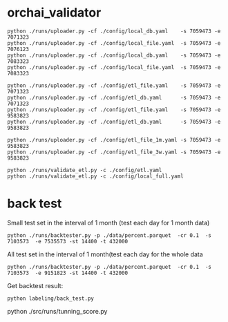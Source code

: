 # orchai_validator
```
python ./runs/uploader.py -cf ./config/local_db.yaml    -s 7059473 -e 7071323
python ./runs/uploader.py -cf ./config/local_file.yaml  -s 7059473 -e 7076123
python ./runs/uploader.py -cf ./config/local_db.yaml    -s 7059473 -e 7083323
python ./runs/uploader.py -cf ./config/local_file.yaml  -s 7059473 -e 7083323

python ./runs/uploader.py -cf ./config/etl_file.yaml    -s 7059473 -e 7071323
python ./runs/uploader.py -cf ./config/etl_db.yaml      -s 7059473 -e 7071323
python ./runs/uploader.py -cf ./config/etl_file.yaml    -s 7059473 -e 9583823
python ./runs/uploader.py -cf ./config/etl_db.yaml      -s 7059473 -e 9583823

python ./runs/uploader.py -cf ./config/etl_file_1m.yaml -s 7059473 -e 9583823
python ./runs/uploader.py -cf ./config/etl_file_3w.yaml -s 7059473 -e 9583823

python ./runs/validate_etl.py -c ./config/etl.yaml
python ./runs/validate_etl.py -c ./config/local_full.yaml
```
# back test
Small test set in  the interval of 1 month (test each day for 1 month data)
```
python ./runs/backtester.py -p ./data/percent.parquet  -cr 0.1  -s 7103573  -e 7535573 -st 14400 -t 432000 
```

All test set in  the interval of 1 month(test each day for the whole data
```
python ./runs/backtester.py -p ./data/percent.parquet  -cr 0.1  -s 7103573  -e 9151823 -st 14400 -t 432000 
```

Get backtest result:
```
python labeling/back_test.py
```

python ./src/runs/tunning_score.py 